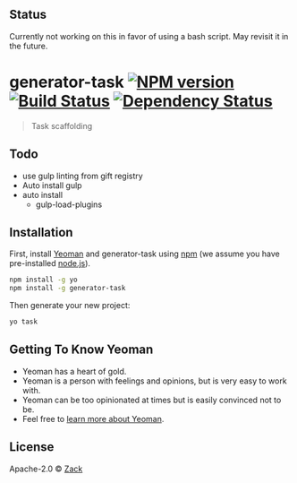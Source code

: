 ## Status

Currently not working on this in favor of using a bash script. May revisit it in the future.

# generator-task [![NPM version][npm-image]][npm-url] [![Build Status][travis-image]][travis-url] [![Dependency Status][daviddm-image]][daviddm-url]
> Task scaffolding

## Todo

* use gulp linting from gift registry
* Auto install gulp
* auto install 
    * gulp-load-plugins
    

## Installation

First, install [Yeoman](http://yeoman.io) and generator-task using [npm](https://www.npmjs.com/) (we assume you have pre-installed [node.js](https://nodejs.org/)).

```bash
npm install -g yo
npm install -g generator-task
```

Then generate your new project:

```bash
yo task
```

## Getting To Know Yeoman

 * Yeoman has a heart of gold.
 * Yeoman is a person with feelings and opinions, but is very easy to work with.
 * Yeoman can be too opinionated at times but is easily convinced not to be.
 * Feel free to [learn more about Yeoman](http://yeoman.io/).

## License

Apache-2.0 © [Zack]()


[npm-image]: https://badge.fury.io/js/generator-task.svg
[npm-url]: https://npmjs.org/package/generator-task
[travis-image]: https://travis-ci.org/n/generator-task.svg?branch=master
[travis-url]: https://travis-ci.org/n/generator-task
[daviddm-image]: https://david-dm.org/n/generator-task.svg?theme=shields.io
[daviddm-url]: https://david-dm.org/n/generator-task
